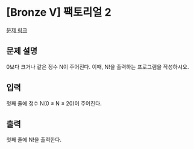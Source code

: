 # [Bronze V] 팩토리얼 2

[문제 링크](https://www.acmicpc.net/problem/27433) 

## 문제 설명

<p>0보다 크거나 같은 정수 N이 주어진다. 이때, N!을 출력하는 프로그램을 작성하시오.</p>

## 입력 

 <p>첫째 줄에 정수 N(0 ≤ N ≤ 20)이 주어진다.</p>

## 출력 

 <p>첫째 줄에 N!을 출력한다.</p>

